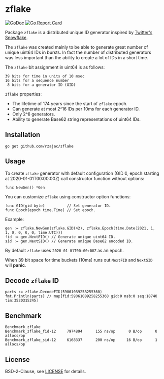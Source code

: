 # zflake

[![GoDoc](https://godoc.org/github.com/rzajac/zflake?status.svg)](http://godoc.org/github.com/rzajac/zflake)
[![Go Report Card](https://goreportcard.com/badge/github.com/rzajac/zflake)](https://goreportcard.com/report/github.com/rzajac/zflake)

Package `zflake` is a distributed unique ID generator inspired by
[Twitter's Snowflake](https://blog.twitter.com/2010/announcing-snowflake).

The `zflake` was created mainly to be able to generate great number of unique
uint64 IDs in bursts. In fact the number of distributed generators
was less important than the ability to create a lot of IDs in a short time.

The `zflake` bit assignment in uint64 is as follows:

    39 bits for time in units of 10 msec
    16 bits for a sequence number
     8 bits for a generator ID (GID)

`zflake` properties:

- The lifetime of 174 years since the start of `zflake` epoch.
- Can generate at most 2^16 IDs per 10ms for each generator ID.
- Only 2^8 generators.
- Ability to generate Base62 string representations of uint64 IDs. 

## Installation

```
go get github.com/rzajac/zflake
```

## Usage

To create `zflake` generator with default configuration (GID 0, epoch starting 
at 2020-01-01T00:00:00Z) call constructor function without options:

```
func NewGen() *Gen
```

You can customize `zflake` using constructor option functions:

```
func GID(gid byte)          // Set generator ID.
func Epoch(epoch time.Time) // Set epoch. 
```

Example:

```
gen := zflake.NewGen(zflake.GID(42), zflake.Epoch(time.Date(2021, 1, 1, 0, 0, 0, 0, time.UTC)))
fid := gen.NextFID() // Generate unique uint64 ID.
sid := gen.NextSID() // Generate unique Base62 encoded ID.
```

By default `zflake` uses `2020-01-01T00:00:00Z` as an epoch.

When 39 bit space for time buckets (10ms) runs out `NextFID` and `NextSID` 
will **panic**.

## Decode `zflake` ID

```
parts := zflake.DecodeFID(59061089258255360)
fmt.Println(parts) // map[fid:59061089258255360 gid:0 msb:0 seq:18740 tim:3520315245]
```

## Benchmark

```
Benchmark_zflake
Benchmark_zflake_fid-12     7974894      155 ns/op      0 B/op      0 allocs/op
Benchmark_zflake_sid-12     6168337      200 ns/op     16 B/op      1 allocs/op
```

## License

BSD-2-Clause,
see [LICENSE](https://github.com/rzajac/zflake/blob/master/LICENSE) for details.
